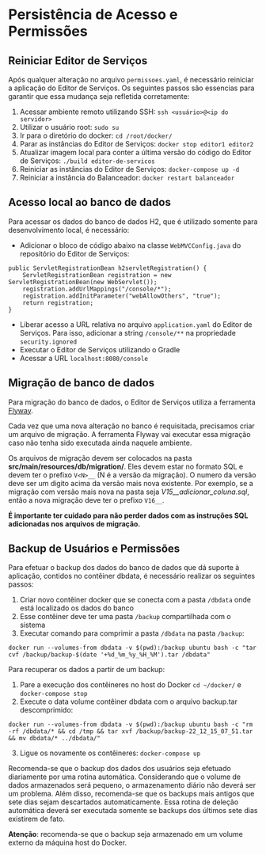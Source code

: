 # Persistência de Acesso e Permissões

## Reiniciar Editor de Serviços 

Após qualquer alteração no arquivo `permissoes.yaml`, é necessário reiniciar a aplicação do Editor de Serviços. Os seguintes passos são essencias para garantir que essa mudança seja refletida corretamente:

1. Acessar ambiente remoto utilizando SSH: 
`ssh <usuário>@<ip do servidor>`
2. Utilizar o usuário root:
`sudo su`
3. Ir para o diretório do docker:
`cd /root/docker/`
4. Parar as instâncias do Editor de Serviços:
`docker stop editor1 editor2`
5. Atualizar imagem local para conter a última versão do código do Editor de Serviços:
`./build editor-de-servicos`
6. Reiniciar as instâncias do Editor de Serviços:
`docker-compose up -d`
7. Reiniciar a instância do Balanceador:
`docker restart balanceador`

## Acesso local ao banco de dados

Para acessar os dados do banco de dados H2, que é utilizado somente para desenvolvimento local, é necessário:

- Adicionar o bloco de código abaixo na classe `WebMVCConfig.java` do repositório do Editor de Serviços:

```
public ServletRegistrationBean h2servletRegistration() {
    ServletRegistrationBean registration = new ServletRegistrationBean(new WebServlet());
    registration.addUrlMappings("/console/*");
    registration.addInitParameter("webAllowOthers", "true");
    return registration;
}
```

- Liberar acesso a URL relativa no arquivo `application.yaml` do Editor de Serviços. Para isso, adicionar a string `/console/**` na propriedade `security.ignored`
- Executar o Editor de Serviços utilizando o Gradle
- Acessar a URL `localhost:8080/console`


## Migração de banco de dados

Para migração do banco de dados, o Editor de Serviços utiliza a ferramenta [Flyway][FLYWAY].

Cada vez que uma nova alteração no banco é requisitada, precisamos criar um arquivo de migração. A ferramenta Flyway vai executar essa migração caso não tenha sido executada ainda naquele ambiente.

Os arquivos de migração devem ser colocados na pasta **src/main/resources/db/migration/**. Eles devem estar no formato SQL e devem ter o prefixo ```V<N>__``` (N é a versão da migração). O numero da versão deve ser um digito acima da versão mais nova existente. Por exemplo, se a migração com versão mais nova na pasta seja *V15\_\_adicionar\_coluna.sql*, então a nova migração deve ter o prefixo ```V16__```.

**É importante ter cuidado para não perder dados com as instruções SQL adicionadas nos arquivos de migração.**

[FLYWAY]:http://flywaydb.org/

## Backup de Usuários e Permissões

Para efetuar o backup  dos dados do banco de dados que dá suporte à aplicação, contidos no contêiner dbdata, é necessário realizar os seguintes passos:

1. Criar novo contêiner docker que se conecta com a pasta `/dbdata` onde está localizado os dados do banco
2. Esse contêiner deve ter uma pasta `/backup` compartilhada com o sistema
3. Executar comando para comprimir a pasta `/dbdata` na pasta `/backup`:
```
docker run --volumes-from dbdata -v $(pwd):/backup ubuntu bash -c "tar cvf /backup/backup-$(date '+%d_%m_%y_%H_%M').tar /dbdata"
```

Para recuperar os dados a partir de um backup:

1. Pare a execução dos contêineres no host do Docker
`cd ~/docker/` e `docker-compose stop`
2. Execute o data volume contêiner dbdata com o arquivo backup.tar descomprimido:
```
docker run --volumes-from dbdata -v $(pwd):/backup ubuntu bash -c "rm -rf /dbdata/* && cd /tmp && tar xvf /backup/backup-22_12_15_07_51.tar && mv dbdata/* ../dbdata/"
```
3. Ligue os novamente os contêineres:		`docker-compose up`

Recomenda-se que o backup dos dados dos usuários seja efetuado diariamente por uma rotina automática. Considerando que o volume de dados armazenados será pequeno, o armazenamento diário não deverá ser um problema. Além disso, recomenda-se que os backups mais antigos que sete dias sejam descartados automaticamente. Essa rotina de deleção automática deverá ser executada somente se backups dos últimos sete dias existirem de fato.

**Atenção**: recomenda-se  que o backup seja armazenado em um volume externo da máquina host do Docker. 